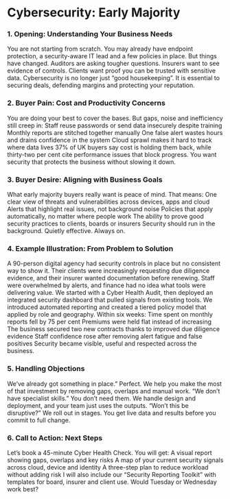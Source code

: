 # Cybersecurity: Early Majority
### 1. Opening: Understanding Your Business Needs
You are not starting from scratch. You may already have endpoint protection, a security-aware IT lead and a few policies in place. But things have changed. Auditors are asking tougher questions. Insurers want to see evidence of controls. Clients want proof you can be trusted with sensitive data. Cybersecurity is no longer just “good housekeeping”. It is essential to securing deals, defending margins and protecting your reputation.
### 2. Buyer Pain: Cost and Productivity Concerns
You are doing your best to cover the bases. But gaps, noise and inefficiency still creep in:
Staff reuse passwords or send data insecurely despite training
Monthly reports are stitched together manually
One false alert wastes hours and drains confidence in the system
Cloud sprawl makes it hard to track where data lives
37% of UK buyers say cost is holding them back, while thirty-two per cent cite performance issues that block progress. You want security that protects the business without slowing it down.
### 3. Buyer Desire: Aligning with Business Goals
What early majority buyers really want is peace of mind. That means:
One clear view of threats and vulnerabilities across devices, apps and cloud
Alerts that highlight real issues, not background noise
Policies that apply automatically, no matter where people work
The ability to prove good security practices to clients, boards or insurers
Security should run in the background. Quietly effective. Always on.
### 4. Example Illustration: From Problem to Solution
A 90-person digital agency had security controls in place but no consistent way to show it. Their clients were increasingly requesting due diligence evidence, and their insurer wanted documentation before renewing. Staff were overwhelmed by alerts, and finance had no idea what tools were delivering value.
We started with a Cyber Health Audit, then deployed an integrated security dashboard that pulled signals from existing tools. We introduced automated reporting and created a tiered policy model that applied by role and geography.
Within six weeks:
Time spent on monthly reports fell by 75 per cent
Premiums were held flat instead of increasing
The business secured two new contracts thanks to improved due diligence evidence
Staff confidence rose after removing alert fatigue and false positives
Security became visible, useful and respected across the business.
### 5. Handling Objections
We’ve already got something in place.”
Perfect. We help you make the most of that investment by removing gaps, overlaps and manual work.
“We don’t have specialist skills.”
You don’t need them. We handle design and deployment, and your team just uses the outputs.
“Won’t this be disruptive?”
We roll out in stages. You get live data and results before you commit to full change.
### 6. Call to Action: Next Steps
Let’s book a 45-minute Cyber Health Check. You will get:
A visual report showing gaps, overlaps and key risks
A map of your current security signals across cloud, device and identity
A three-step plan to reduce workload without adding risk
I will also include our “Security Reporting Toolkit” with templates for board, insurer and client use. Would Tuesday or Wednesday work best?
